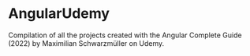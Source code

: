 # AngularUdemy
Compilation of all the projects created with the Angular Complete Guide (2022) by Maximilian Schwarzmüller on Udemy.

